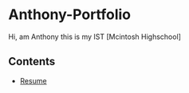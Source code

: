 # Anthony-Portfolio
Hi,  am Anthony this is my IST
[Mcintosh Highschool]

## Contents 
- [Resume](README.md)
